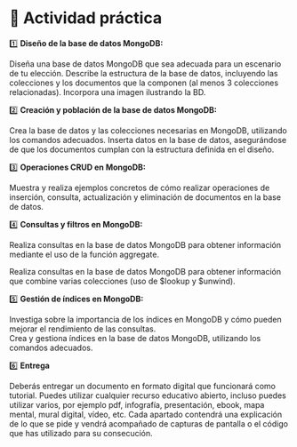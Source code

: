 # :muscle: Actividad práctica

1️⃣ **Diseño de la base de datos MongoDB:**
   
Diseña una base de datos MongoDB que sea adecuada para un  escenario de tu elección.
Describe la estructura de la base de datos, incluyendo las colecciones  y los documentos que la componen (al menos 3 colecciones relacionadas). Incorpora una imagen ilustrando la BD. 


2️⃣ **Creación y población de la base de datos MongoDB:**
    
Crea la base de datos y las colecciones necesarias en MongoDB,  utilizando los comandos adecuados. 
Inserta datos en la base de datos, asegurándose de que los  documentos cumplan con la estructura definida en el diseño. 

3️⃣ **Operaciones CRUD en MongoDB:** 
   
Muestra y realiza ejemplos concretos de cómo realizar operaciones de  inserción, consulta, actualización y eliminación de documentos en la  base de datos. 

4️⃣ **Consultas y filtros en MongoDB:** 

Realiza consultas en la base de datos MongoDB para obtener información mediante el uso de la función aggregate.

Realiza consultas en la base de datos MongoDB para obtener información  que combine varias colecciones (uso de $lookup y $unwind). 

5️⃣ **Gestión de índices en MongoDB:** 

Investiga sobre la importancia de los índices en MongoDB y cómo  pueden mejorar el rendimiento de las consultas.  
Crea y gestiona índices en la base de datos MongoDB, utilizando los  comandos adecuados. 
 

6️⃣ **Entrega**
   
Deberás entregar un documento en formato digital que funcionará como tutorial. Puedes utilizar cualquier recurso educativo abierto, incluso puedes utilizar varios, por ejemplo pdf, infografía, presentación, ebook, mapa mental, mural digital, vídeo, etc. Cada apartado contendrá una explicación de lo que se pide y vendrá acompañado  de capturas de pantalla o el código que has utilizado para su consecución.

